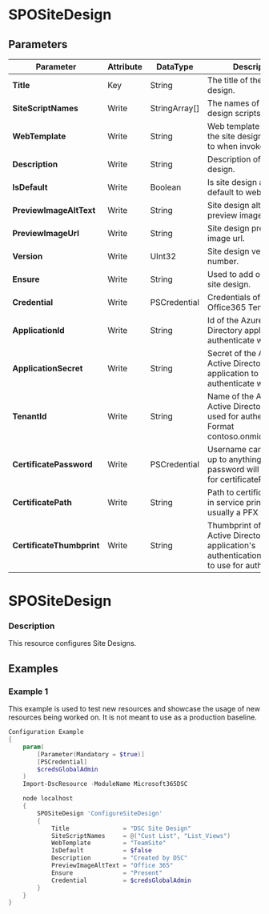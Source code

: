 ﻿# SPOSiteDesign

## Parameters

| Parameter | Attribute | DataType | Description | Allowed Values |
| --- | --- | --- | --- | --- |
| **Title** | Key | String | The title of the site design. ||
| **SiteScriptNames** | Write | StringArray[] | The names of the site design scripts. ||
| **WebTemplate** | Write | String | Web template to which the site design is applied to when invoked. |CommunicationSite, TeamSite, GrouplessTeamSite|
| **Description** | Write | String | Description of site design. ||
| **IsDefault** | Write | Boolean | Is site design applied by default to web templates. ||
| **PreviewImageAltText** | Write | String | Site design alternate preview image text. ||
| **PreviewImageUrl** | Write | String | Site design preview image url. ||
| **Version** | Write | UInt32 | Site design version number. ||
| **Ensure** | Write | String | Used to add or remove site design. |Present, Absent|
| **Credential** | Write | PSCredential | Credentials of the Office365 Tenant Admin. ||
| **ApplicationId** | Write | String | Id of the Azure Active Directory application to authenticate with. ||
| **ApplicationSecret** | Write | String | Secret of the Azure Active Directory application to authenticate with. ||
| **TenantId** | Write | String | Name of the Azure Active Directory tenant used for authentication. Format contoso.onmicrosoft.com ||
| **CertificatePassword** | Write | PSCredential | Username can be made up to anything but password will be used for certificatePassword ||
| **CertificatePath** | Write | String | Path to certificate used in service principal usually a PFX file. ||
| **CertificateThumbprint** | Write | String | Thumbprint of the Azure Active Directory application's authentication certificate to use for authentication. ||

# SPOSiteDesign

### Description

This resource configures Site Designs.

## Examples

### Example 1

This example is used to test new resources and showcase the usage of new resources being worked on.
It is not meant to use as a production baseline.

```powershell
Configuration Example
{
    param(
        [Parameter(Mandatory = $true)]
        [PSCredential]
        $credsGlobalAdmin
    )
    Import-DscResource -ModuleName Microsoft365DSC

    node localhost
    {
        SPOSiteDesign 'ConfigureSiteDesign'
        {
            Title               = "DSC Site Design"
            SiteScriptNames     = @("Cust List", "List_Views")
            WebTemplate         = "TeamSite"
            IsDefault           = $false
            Description         = "Created by DSC"
            PreviewImageAltText = "Office 365"
            Ensure              = "Present"
            Credential          = $credsGlobalAdmin
        }
    }
}
```

